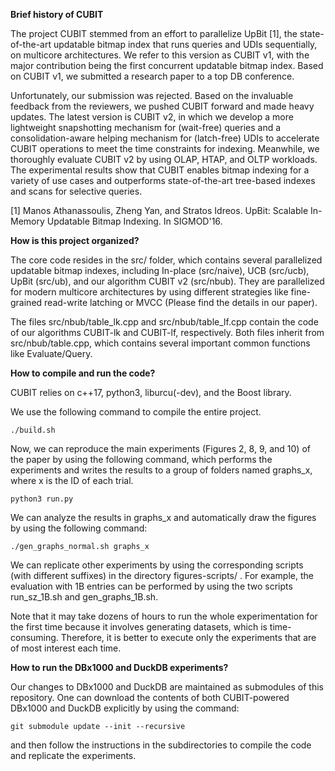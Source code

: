 
**Brief history of CUBIT**

The project CUBIT stemmed from an effort to parallelize UpBit [1], the state-of-the-art updatable bitmap index that runs queries and UDIs sequentially, on multicore architectures. We refer to this version as CUBIT v1, with the major contribution being the first concurrent updatable bitmap index. Based on CUBIT v1, we submitted a research paper to a top DB conference. 

Unfortunately, our submission was rejected. Based on the invaluable feedback from the reviewers, we pushed CUBIT forward and made heavy updates. The latest version is CUBIT v2, in which we develop a more lightweight snapshotting mechanism for (wait-free) queries and a consolidation-aware helping mechanism for (latch-free) UDIs to accelerate CUBIT operations to meet the time constraints for indexing. Meanwhile, we thoroughly evaluate CUBIT v2 by using OLAP, HTAP, and OLTP workloads. The experimental results show that CUBIT enables bitmap indexing for a variety of use cases and outperforms state-of-the-art tree-based indexes and scans for selective queries.

[1] Manos Athanassoulis, Zheng Yan, and Stratos Idreos. UpBit: Scalable In-Memory Updatable Bitmap Indexing. In SIGMOD'16.

**How is this project organized?**

The core code resides in the src/ folder, which contains several parallelized updatable bitmap indexes, including In-place (src/naive), UCB (src/ucb), UpBit (src/ub), and our algorithm CUBIT v2 (src/nbub). They are parallelized for modern multicore architectures by using different strategies like fine-grained read-write latching or MVCC (Please find the details in our paper).

The files src/nbub/table_lk.cpp and src/nbub/table_lf.cpp contain the code of our algorithms CUBIT-lk and CUBIT-lf, respectively. Both files inherit from src/nbub/table.cpp, which contains several important common functions like Evaluate/Query.

**How to compile and run the code?**

CUBIT relies on c++17, python3, liburcu(-dev), and the Boost library. 

We use the following command to compile the entire project. 

```
./build.sh 
```

Now, we can reproduce the main experiments (Figures 2, 8, 9, and 10) of the paper by using the following command, which performs the experiments and writes the results to a group of folders named graphs_x, where x is the ID of each trial.

```
python3 run.py 
```

We can analyze the results in graphs_x and automatically draw the figures by using the following command:

```
./gen_graphs_normal.sh graphs_x
```


We can replicate other experiments by using the corresponding scripts (with different suffixes) in the directory figures-scripts/ . For example, the evaluation with 1B entries can be performed by using the two scripts run_sz_1B.sh and gen_graphs_1B.sh.

Note that it may take dozens of hours to run the whole experimentation for the first time because it involves generating datasets, which is time-consuming. Therefore, it is better to execute only the experiments that are of most interest each time.

**How to run the DBx1000 and DuckDB experiments?**

Our changes to DBx1000 and DuckDB are maintained as submodules of this repository. One can download the contents of both CUBIT-powered DBx1000 and DuckDB explicitly by using the command:

```
git submodule update --init --recursive
```

and then follow the instructions in the subdirectories to compile the code and replicate the experiments.

